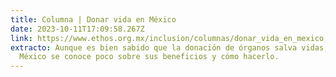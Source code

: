 ```yaml
---
title: Columna | Donar vida en México
date: 2023-10-11T17:09:58.267Z
link: https://www.ethos.org.mx/inclusion/columnas/donar_vida_en_mexico
extracto: Aunque es bien sabido que la donación de órganos salva vidas, en
  México se conoce poco sobre sus beneficios y cómo hacerlo.
---
```

